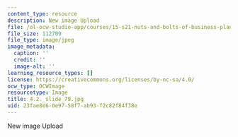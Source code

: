 ```yaml
---
content_type: resource
description: New image Upload
file: /ol-ocw-studio-app/courses/15-s21-nuts-and-bolts-of-business-plans-january-iap-2014/23fae8e60e9758f7ab93f2c82f84f38e_4.2._slide_79.jpg
file_size: 112709
file_type: image/jpeg
image_metadata:
  caption: ''
  credit: ''
  image-alt: ''
learning_resource_types: []
license: https://creativecommons.org/licenses/by-nc-sa/4.0/
ocw_type: OCWImage
resourcetype: Image
title: 4.2._slide_79.jpg
uid: 23fae8e6-0e97-58f7-ab93-f2c82f84f38e
---
```

New image Upload